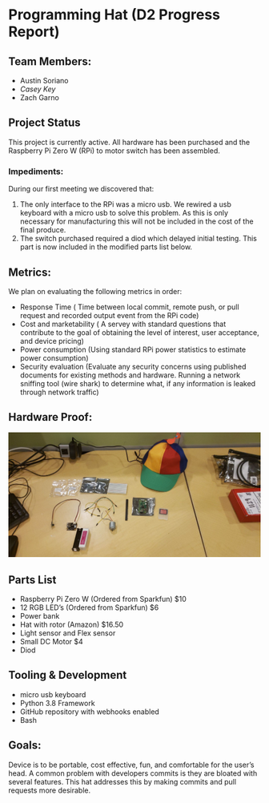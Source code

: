 # Programming Hat (D2 Progress Report)

## Team Members:
* Austin Soriano
* *Casey Key*
* Zach Garno

## Project Status
This project is currently active. All hardware has been purchased and the Raspberry Pi Zero W (RPi) to motor switch has been assembled.
### Impediments:
During our first meeting we discovered that:
 1. The only interface to the RPi was a micro usb. We rewired a usb keyboard with a micro usb to solve this problem. As this is only necessary for manufacturing this will not be included in the cost of the final produce.
 2. The switch purchased required a diod which delayed initial testing. This part is now included in the modified parts list below.

## Metrics:
We plan on evaluating the following metrics in order:
* Response Time ( Time between local commit, remote push, or pull request and recorded output event from the RPi code)
* Cost and marketability ( A servey with standard questions that contribute to the goal of obtaining the level of interest, user acceptance, and device pricing)
* Power consumption (Using standard RPi power statistics to estimate power consumption)
* Security evaluation (Evaluate any security concerns using published documents for existing methods and hardware. Running a network sniffing tool (wire shark) to determine what, if any information is leaked through network traffic)

## Hardware Proof:
![Image of Hardware Parts](https://github.com/zach-garno/CS-370-Pi-Project/blob/master/images/Parts.jpg)

## Parts List
* Raspberry Pi Zero W (Ordered from Sparkfun) $10 
* 12 RGB LED’s (Ordered from Sparkfun) $6
* Power bank
* Hat with rotor (Amazon) $16.50
* Light sensor and Flex sensor
* Small DC Motor $4 
* Diod

## Tooling & Development
* micro usb keyboard
* Python 3.8 Framework
* GitHub repository with webhooks enabled
* Bash

## Goals:
Device is to be portable, cost effective, fun, and comfortable for the user’s head.
A common problem with developers commits is they are bloated with several features. This hat addresses this by making commits and pull requests more desirable.

